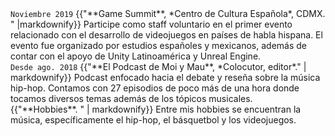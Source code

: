 <div class="row2">
  <code class="fecha">Noviembre 2019</code>
  {{"**Game Summit**, *Centro de Cultura Española*, CDMX. " |markdownify}}
  Participe como staff voluntario en el primer evento relacionado con el desarrollo de videojuegos en países de habla hispana. El evento fue organizado por estudios españoles y mexicanos, además de contar con el apoyo de Unity Latinoamérica y Unreal Engine.
</div>

<div class="row2">
  <code class="fecha">Desde ago. 2018</code>
  {{"**El Podcast de Moi y Mau**, *Colocutor, editor*." | markdownify}}
  Podcast enfocado hacia el debate y reseña sobre la música hip-hop. Contamos con 27 episodios de poco más de una hora donde tocamos diversos temas además de los tópicos musicales.
</div>

<div class="row2">
  {{"**Hobbies**. " | markdownify}}
  Entre mis hobbies se encuentran la música, específicamente el hip-hop, el básquetbol y los videojuegos.
</div>

